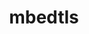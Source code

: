 ---
title: "mbedtls"
layout: cache
categories: [package, v0.18.0]
meta: {"versions": ["2.28.0"], "compilers": ["gcc@=7.5.0"], "oss": ["ubuntu18.04"], "platforms": ["linux"], "targets": ["x86_64"], "stacks": ["data-vis-sdk", "e4s", "radiuss", "root"], "num_specs": 1, "num_specs_by_stack": {"e4s": 1, "root": 1, "radiuss": 1, "data-vis-sdk": 1}}
spec_details: [{"hash": "uvqhyies5s72xjmaetn52ap6u6v7p577", "compiler": "gcc@=7.5.0", "versions": ["2.28.0"], "os": "ubuntu18.04", "platform": "linux", "target": "x86_64", "variants": ["build_type=Release", "libs=static", "+pic"], "stacks": ["e4s", "root", "radiuss", "data-vis-sdk"], "size": "-", "tarball": "https://binaries.spack.io/releases/v0.18.0/build_cache/linux-ubuntu18.04-x86_64/gcc-7.5.0/mbedtls-2.28.0/linux-ubuntu18.04-x86_64-gcc-7.5.0-mbedtls-2.28.0-uvqhyies5s72xjmaetn52ap6u6v7p577.spack"}]
---